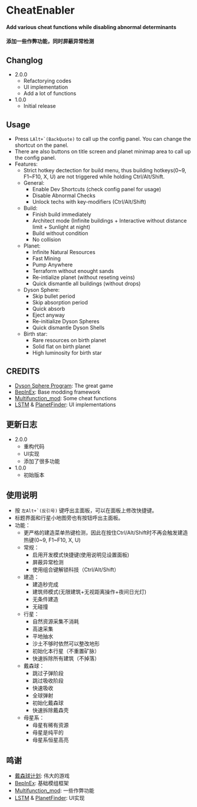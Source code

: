 # CheatEnabler

#### Add various cheat functions while disabling abnormal determinants
#### 添加一些作弊功能，同时屏蔽异常检测

## Changlog
* 2.0.0
  + Refactorying codes
  + UI implementation
  + Add a lot of functions
* 1.0.0
  + Initial release

## Usage

* Press `` LAlt+`(BackQuote) `` to call up the config panel. You can change the shortcut on the panel.
* There are also buttons on title screen and planet minimap area to call up the config panel.
* Features:
  + Strict hotkey dectection for build menu, thus building hotkeys(0~9, F1~F10, X, U) are not triggered while holding Ctrl/Alt/Shift.
  + General: 
    + Enable Dev Shortcuts (check config panel for usage)
    + Disable Abnormal Checks
    + Unlock techs with key-modifiers (Ctrl/Alt/Shift)
  + Build:
    + Finish build immediately
    + Architect mode (Infinite buildings + Interactive without distance limit + Sunlight at night)
    + Build without condition
    + No collision
  + Planet:
    + Infinite Natural Resources
    + Fast Mining
    + Pump Anywhere
    + Terraform without enought sands
    + Re-intialize planet (without reseting veins)
    + Quick dismantle all buildings (without drops)
  + Dyson Sphere:
    + Skip bullet period
    + Skip absorption period
    + Quick absorb
    + Eject anyway
    + Re-initialize Dyson Spheres
    + Quick dismantle Dyson Shells
  + Birth star:
    + Rare resources on birth planet
    + Solid flat on birth planet
    + High luminosity for birth star

## CREDITS
* [Dyson Sphere Program](https://store.steampowered.com/app/1366540): The great game
* [BepInEx](https://bepinex.dev/): Base modding framework
* [Multifunction_mod](https://github.com/blacksnipebiu/Multifunction_mod): Some cheat functions
* [LSTM](https://github.com/hetima/DSP_LSTM) & [PlanetFinder](https://github.com/hetima/DSP_PlanetFinder): UI implementations

## 更新日志
* 2.0.0
  + 重构代码
  + UI实现
  + 添加了很多功能
* 1.0.0
  + 初始版本

## 使用说明

* 按 `` 左Alt+`(反引号) `` 键呼出主面板，可以在面板上修改快捷键。
* 标题界面和行星小地图旁也有按钮呼出主面板。
* 功能：
  + 更严格的建造菜单热键检测，因此在按住Ctrl/Alt/Shift时不再会触发建造热键(0~9, F1~F10, X, U)
  + 常规： 
    + 启用开发模式快捷键(使用说明见设置面板)
    + 屏蔽异常检测
    + 使用组合键解锁科技（Ctrl/Alt/Shift）
  + 建造：
    + 建造秒完成
    + 建筑师模式(无限建筑+无视距离操作+夜间日光灯)
    + 无条件建造
    + 无碰撞
  + 行星：
    + 自然资源采集不消耗
    + 高速采集
    + 平地抽水
    + 沙土不够时依然可以整改地形
    + 初始化本行星（不重置矿脉）
    + 快速拆除所有建筑（不掉落）
  + 戴森球：
    + 跳过子弹阶段
    + 跳过吸收阶段
    + 快速吸收
    + 全球弹射
    + 初始化戴森球
    + 快速拆除戴森壳
  + 母星系：
    + 母星有稀有资源
    + 母星是纯平的
    + 母星系恒星高亮

## 鸣谢
* [戴森球计划](https://store.steampowered.com/app/1366540): 伟大的游戏
* [BepInEx](https://bepinex.dev/): 基础模组框架
* [Multifunction_mod](https://github.com/blacksnipebiu/Multifunction_mod): 一些作弊功能
* [LSTM](https://github.com/hetima/DSP_LSTM) & [PlanetFinder](https://github.com/hetima/DSP_PlanetFinder): UI实现
